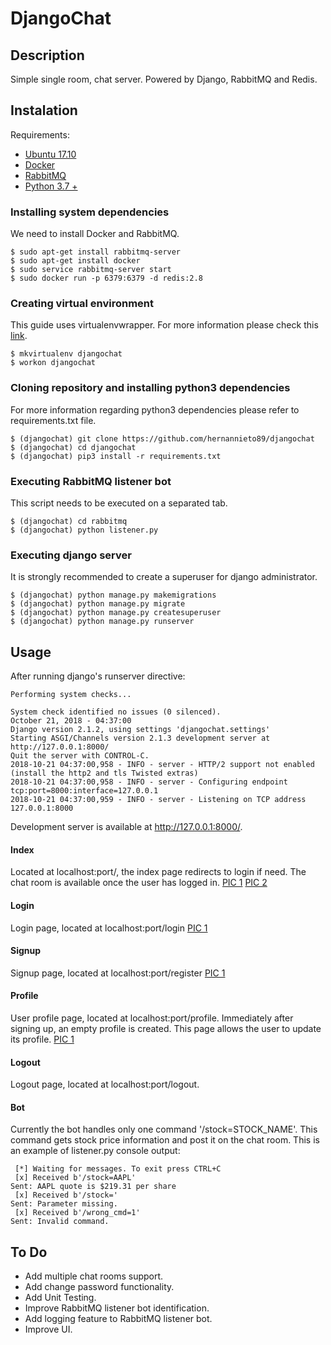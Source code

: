 # DjangoChat

## Description
Simple single room, chat server. Powered by Django, RabbitMQ and Redis.

## Instalation
Requirements:
 - [Ubuntu 17.10](https://www.ubuntu.com/desktop)
 - [Docker](https://docs.docker.com/)
 - [RabbitMQ](https://www.rabbitmq.com/getstarted.html)
 - [Python 3.7 +](https://www.python.org/)

### Installing system dependencies
We need to install Docker and RabbitMQ.
```
$ sudo apt-get install rabbitmq-server
$ sudo apt-get install docker
$ sudo service rabbitmq-server start
$ sudo docker run -p 6379:6379 -d redis:2.8
```

### Creating virtual environment
This guide uses virtualenvwrapper. For more information please check this [link](https://virtualenvwrapper.readthedocs.io/en/latest/).
```
$ mkvirtualenv djangochat
$ workon djangochat
```

### Cloning repository and installing python3 dependencies
For more information regarding python3 dependencies please refer to requirements.txt file.
```
$ (djangochat) git clone https://github.com/hernannieto89/djangochat
$ (djangochat) cd djangochat
$ (djangochat) pip3 install -r requirements.txt
```

### Executing RabbitMQ listener bot
This script needs to be executed on a separated tab.
```
$ (djangochat) cd rabbitmq
$ (djangochat) python listener.py
```

### Executing django server
It is strongly recommended to create a superuser for django administrator.
```
$ (djangochat) python manage.py makemigrations
$ (djangochat) python manage.py migrate
$ (djangochat) python manage.py createsuperuser
$ (djangochat) python manage.py runserver
```

## Usage
After running django's runserver directive:
```
Performing system checks...

System check identified no issues (0 silenced).
October 21, 2018 - 04:37:00
Django version 2.1.2, using settings 'djangochat.settings'
Starting ASGI/Channels version 2.1.3 development server at http://127.0.0.1:8000/
Quit the server with CONTROL-C.
2018-10-21 04:37:00,958 - INFO - server - HTTP/2 support not enabled (install the http2 and tls Twisted extras)
2018-10-21 04:37:00,958 - INFO - server - Configuring endpoint tcp:port=8000:interface=127.0.0.1
2018-10-21 04:37:00,959 - INFO - server - Listening on TCP address 127.0.0.1:8000
```
Development server is available at http://127.0.0.1:8000/.

#### Index
Located at localhost:port/, the index page redirects to login if need.
The chat room is available once the user has logged in.
[PIC 1](https://github.com/hernannieto89/djangochat/tree/master/readme_utils/chatroom1.png)
[PIC 2](https://github.com/hernannieto89/djangochat/tree/master/readme_utils/chatroom2.png)

#### Login
Login page, located at localhost:port/login
[PIC 1](https://github.com/hernannieto89/djangochat/tree/master/readme_utils/login.png)

#### Signup
Signup page, located at localhost:port/register
[PIC 1](https://github.com/hernannieto89/djangochat/tree/master/readme_utils/register.png)

#### Profile
User profile page, located at localhost:port/profile.
Immediately after signing up, an empty profile is created.
This page allows the user to update its profile.
[PIC 1](https://github.com/hernannieto89/djangochat/tree/master/readme_utils/logout.png)

#### Logout
Logout page, located at localhost:port/logout.

#### Bot
Currently the bot handles only one command '/stock=STOCK_NAME'.
This command gets stock price information and post it on the chat room.
This is an example of listener.py console output:
```
 [*] Waiting for messages. To exit press CTRL+C
 [x] Received b'/stock=AAPL'
Sent: AAPL quote is $219.31 per share
 [x] Received b'/stock='
Sent: Parameter missing.
 [x] Received b'/wrong_cmd=1'
Sent: Invalid command.
```

## To Do

* Add multiple chat rooms support.
* Add change password functionality.
* Add Unit Testing.
* Improve RabbitMQ listener bot identification.
* Add logging feature to RabbitMQ listener bot.
* Improve UI.